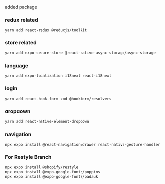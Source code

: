 added package

### redux related
```bash
yarn add react-redux @reduxjs/toolkit
```

### store related
```bash
yarn add expo-secure-store @react-native-async-storage/async-storage
```

### language
```bash
yarn add expo-localization i18next react-i18next
```

### login
```bash
yarn add react-hook-form zod @hookform/resolvers
```

### dropdown
```bash
yarn add react-native-element-dropdown
```

### navigation
```bash
npx expo install @react-navigation/drawer react-native-gesture-handler react-native-reanimated
```



### For Restyle Branch

```bash
npx expo install @shopify/restyle
npx expo install @expo-google-fonts/poppins
npx expo install @expo-google-fonts/padauk
```

